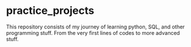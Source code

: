 # practice_projects

This repository consists of my journey of learning python, SQL, and other programming stuff. From the very first lines of codes to more advanced stuff. 
